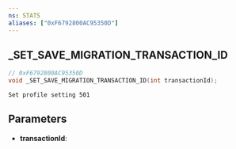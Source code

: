 ```yaml
---
ns: STATS
aliases: ["0xF6792800AC95350D"]
---
```

## _SET_SAVE_MIGRATION_TRANSACTION_ID

```c
// 0xF6792800AC95350D
void _SET_SAVE_MIGRATION_TRANSACTION_ID(int transactionId);
```

```
Set profile setting 501  
```

## Parameters
* **transactionId**: 


